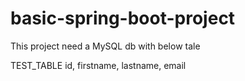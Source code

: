 # basic-spring-boot-project

This project need a MySQL db with below tale

TEST_TABLE
id, firstname, lastname, email
